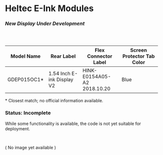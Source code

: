# Heltec E-Ink Modules
### *New Display Under Development*

## 
<br />

|	Model Name			|	Rear Label					|	Flex Connector Label				|	Screen Protector Tab Color	|
|-----------------------|-------------------------------|---------------------------------------|-------------------------------|
|	GDEP015OC1*	    	|	1.54 Inch E-ink Display V2	|	HINK-E0154A05-A2<br />2018.10.20	|	Blue						|

\* Closest match; no official information available.

### Status: Incomplete
While some functionality is available, the code is not yet suitable for deployment.

<br />

( No image yet available )

<!-- TODO: clean up the displays and go take some id pics -->
<!-- ![Image of GDEP015OC1](docs/Identification/GDEP015OC1-Front.jpg) -->